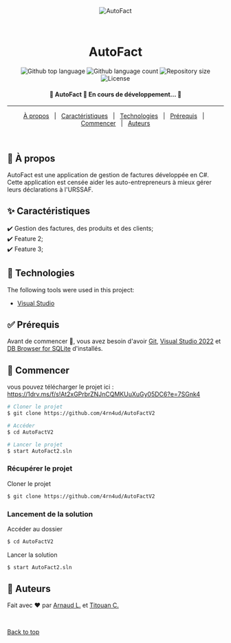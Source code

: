 <div align="center" id="top"> 
  <img src="./.github/app.gif" alt="AutoFact" />

  &#xa0;

  <!-- <a href="https://AutoFact.netlify.app">Demo</a> -->
</div>

<h1 align="center">AutoFact</h1>

<p align="center">
  <img alt="Github top language" src="https://img.shields.io/github/languages/top/4rn4ud/AutoFact?color=56BEB8">

  <img alt="Github language count" src="https://img.shields.io/github/languages/count/4rn4ud/AutoFact?color=56BEB8">

  <img alt="Repository size" src="https://img.shields.io/github/repo-size/4rn4ud/AutoFact?color=56BEB8">

  <img alt="License" src="https://img.shields.io/github/license/4rn4ud/AutoFact?color=56BEB8">

  <!-- <img alt="Github issues" src="https://img.shields.io/github/issues/4rn4ud/AutoFact?color=56BEB8" /> -->

  <!-- <img alt="Github forks" src="https://img.shields.io/github/forks/4rn4ud/AutoFact?color=56BEB8" /> -->

  <!-- <img alt="Github stars" src="https://img.shields.io/github/stars/4rn4ud/AutoFact?color=56BEB8" /> -->
</p>

<!-- Status -->

<h4 align="center"> 
	🚧  AutoFact 🚀 En cours de développement...  🚧
</h4> 

<hr>

<p align="center">
  <a href="#dart-à-propos">À propos</a> &#xa0; | &#xa0;
  <a href="#sparkles-caractéristiques">Caractéristiques</a> &#xa0; | &#xa0;
  <a href="#rocket-technologies">Technologies</a> &#xa0; | &#xa0;
  <a href="#white_check_mark-prérequis">Prérequis</a> &#xa0; | &#xa0;
  <a href="#checkered_flag-commencer">Commencer</a> &#xa0; | &#xa0;
  <a href="#memo-auteurs">Auteurs</a>
</p>

<br>

## :dart: À propos ##

AutoFact est une application de gestion de factures développée en C#. Cette application est censée aider les auto-entrepreneurs à mieux gérer leurs déclarations à l'URSSAF.

## :sparkles: Caractéristiques ##

:heavy_check_mark: Gestion des factures, des produits et des clients;\
:heavy_check_mark: Feature 2;\
:heavy_check_mark: Feature 3;

## :rocket: Technologies ##

The following tools were used in this project:

- [Visual Studio](https://visualstudio.microsoft.com/fr/)

## :white_check_mark: Prérequis ##

Avant de commencer :checkered_flag:, vous avez besoin d'avoir [Git](https://git-scm.com/downloads), [Visual Studio 2022](https://visualstudio.microsoft.com/fr/) et [DB Browser for SQLite](https://sqlitebrowser.org/dl/) d'installés.

## :checkered_flag: Commencer ##
vous pouvez télécharger le projet ici : 
https://1drv.ms/f/s!At2xGPrbrZNJnCQMKUuXuGy05DC6?e=7SGnk4
```bash
# Cloner le projet
$ git clone https://github.com/4rn4ud/AutoFactV2

# Accéder
$ cd AutoFactV2

# Lancer le projet
$ start AutoFact2.sln

```

### Récupérer le projet ###

Cloner le projet
```bash
$ git clone https://github.com/4rn4ud/AutoFactV2
```

### Lancement de la solution ###

Accéder au dossier
```bash
$ cd AutoFactV2
```

Lancer la solution
```bash
$ start AutoFact2.sln
```

## :memo: Auteurs ##
<!--
This project is under license from MIT. For more details, see the [LICENSE](LICENSE.md) file.
-->

Fait avec :heart: par <a href="https://github.com/4rn4ud" target="_blank">Arnaud L.</a> et <a href="https://github.com/TitouanClapier" target="_blank">Titouan C.</a>

&#xa0;

<a href="#top">Back to top</a>
